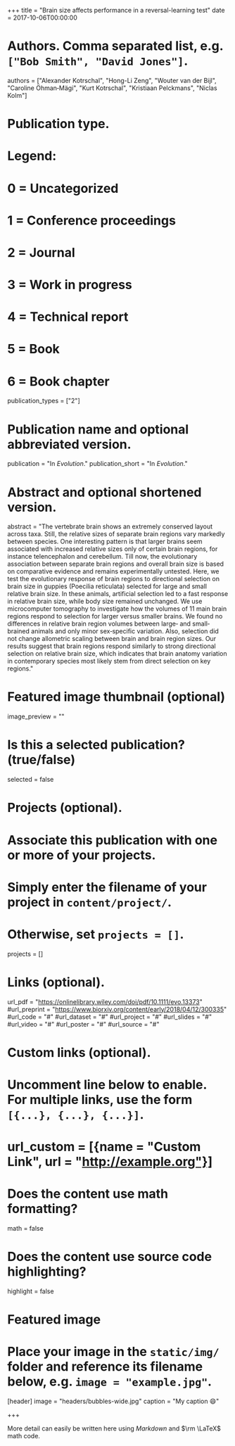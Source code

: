 +++
title = "Brain size affects performance in a reversal-learning test"
date = 2017-10-06T00:00:00

# Authors. Comma separated list, e.g. `["Bob Smith", "David Jones"]`.
authors = ["Alexander Kotrschal", "Hong-Li Zeng", "Wouter van der Bijl", "Caroline Öhman‐Mägi", "Kurt Kotrschal", "Kristiaan Pelckmans", "Niclas Kolm"]

# Publication type.
# Legend:
# 0 = Uncategorized
# 1 = Conference proceedings
# 2 = Journal
# 3 = Work in progress
# 4 = Technical report
# 5 = Book
# 6 = Book chapter
publication_types = ["2"]

# Publication name and optional abbreviated version.
publication = "In *Evolution*."
publication_short =  "In *Evolution*."

# Abstract and optional shortened version.
abstract = "The vertebrate brain shows an extremely conserved layout across taxa. Still, the relative sizes of separate brain regions vary markedly between species. One interesting pattern is that larger brains seem associated with increased relative sizes only of certain brain regions, for instance telencephalon and cerebellum. Till now, the evolutionary association between separate brain regions and overall brain size is based on comparative evidence and remains experimentally untested. Here, we test the evolutionary response of brain regions to directional selection on brain size in guppies (Poecilia reticulata) selected for large and small relative brain size. In these animals, artificial selection led to a fast response in relative brain size, while body size remained unchanged. We use microcomputer tomography to investigate how the volumes of 11 main brain regions respond to selection for larger versus smaller brains. We found no differences in relative brain region volumes between large‐ and small‐brained animals and only minor sex‐specific variation. Also, selection did not change allometric scaling between brain and brain region sizes. Our results suggest that brain regions respond similarly to strong directional selection on relative brain size, which indicates that brain anatomy variation in contemporary species most likely stem from direct selection on key regions."

# Featured image thumbnail (optional)
image_preview = ""

# Is this a selected publication? (true/false)
selected = false

# Projects (optional).
#   Associate this publication with one or more of your projects.
#   Simply enter the filename of your project in `content/project/`.
#   Otherwise, set `projects = []`.
projects = []

# Links (optional).
url_pdf = "https://onlinelibrary.wiley.com/doi/pdf/10.1111/evo.13373"
#url_preprint = "https://www.biorxiv.org/content/early/2018/04/12/300335"
#url_code = "#"
#url_dataset = "#"
#url_project = "#"
#url_slides = "#"
#url_video = "#"
#url_poster = "#"
#url_source = "#"

# Custom links (optional).
#   Uncomment line below to enable. For multiple links, use the form `[{...}, {...}, {...}]`.
# url_custom = [{name = "Custom Link", url = "http://example.org"}]

# Does the content use math formatting?
math = false

# Does the content use source code highlighting?
highlight = false

# Featured image
# Place your image in the `static/img/` folder and reference its filename below, e.g. `image = "example.jpg"`.
[header]
image = "headers/bubbles-wide.jpg"
caption = "My caption :smile:"

+++

More detail can easily be written here using *Markdown* and $\rm \LaTeX$ math code.

